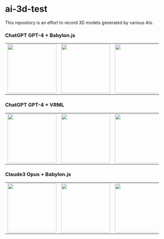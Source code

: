 # ai-3d-test

This repository is an effort to record 3D models generated by various AIs.

### ChatGPT GPT-4 + Babylon.js

<table>
<tr>
<td><a href="https://cx20.github.io/ai-3d-test/openai/chatgpt-4/babylonjs/emoji_cat/history/01/html/index.html" title="[Babylon.js][ChatGPT][GPT-4] Emoji Cat No.1" ><img src="https://cx20.github.io/ai-3d-test/openai/chatgpt-4/babylonjs/emoji_cat/history/01/screenshot/screenshot.jpg" width="160" height="160"></a></td>
<td><a href="https://cx20.github.io/ai-3d-test/openai/chatgpt-4/babylonjs/emoji_cat/history/02/html/index.html" title="[Babylon.js][ChatGPT][GPT-4] Emoji Cat No.2" ><img src="https://cx20.github.io/ai-3d-test/openai/chatgpt-4/babylonjs/emoji_cat/history/02/screenshot/screenshot.jpg" width="160" height="160"></a></td>
<td><a href="https://cx20.github.io/ai-3d-test/openai/chatgpt-4/babylonjs/emoji_cat/history/03/html/index.html" title="[Babylon.js][ChatGPT][GPT-4] Emoji Cat No.3" ><img src="https://cx20.github.io/ai-3d-test/openai/chatgpt-4/babylonjs/emoji_cat/history/03/screenshot/screenshot.jpg" width="160" height="160"></a></td>
<td><a href="https://cx20.github.io/ai-3d-test/openai/chatgpt-4/babylonjs/emoji_cat/history/04/html/index.html" title="[Babylon.js][ChatGPT][GPT-4] Emoji Cat No.4" ><img src="https://cx20.github.io/ai-3d-test/openai/chatgpt-4/babylonjs/emoji_cat/history/04/screenshot/screenshot.jpg" width="160" height="160"></a></td>
<td><a href="https://cx20.github.io/ai-3d-test/openai/chatgpt-4/babylonjs/emoji_cat/history/05/html/index.html" title="[Babylon.js][ChatGPT][GPT-4] Emoji Cat No.5" ><img src="https://cx20.github.io/ai-3d-test/openai/chatgpt-4/babylonjs/emoji_cat/history/05/screenshot/screenshot.jpg" width="160" height="160"></a></td>
</tr>
</table>

### ChatGPT GPT-4 + VRML

<table>
<tr>
<td><a href="https://github.com/cx20/ai-3d-test/tree/main/openai/chatgpt-4/vrml/emoji_cat/history/01/model/emoji_cat.wrl" title="[VRML][ChatGPT][GPT-4] Emoji Cat No.1" ><img src="https://cx20.github.io/ai-3d-test/openai/chatgpt-4/vrml/emoji_cat/history/01/screenshot/screenshot.jpg" width="160" height="160"></a></td>
<td><a href="https://github.com/cx20/ai-3d-test/tree/main/openai/chatgpt-4/vrml/emoji_cat/history/02/model/emoji_cat.wrl" title="[VRML][ChatGPT][GPT-4] Emoji Cat No.2" ><img src="https://cx20.github.io/ai-3d-test/openai/chatgpt-4/vrml/emoji_cat/history/02/screenshot/screenshot.jpg" width="160" height="160"></a></td>
<td><a href="https://github.com/cx20/ai-3d-test/tree/main/openai/chatgpt-4/vrml/emoji_cat/history/03/model/emoji_cat.wrl" title="[VRML][ChatGPT][GPT-4] Emoji Cat No.3" ><img src="https://cx20.github.io/ai-3d-test/openai/chatgpt-4/vrml/emoji_cat/history/03/screenshot/screenshot.jpg" width="160" height="160"></a></td>
<td><a href="https://github.com/cx20/ai-3d-test/tree/main/openai/chatgpt-4/vrml/emoji_cat/history/04/model/emoji_cat.wrl" title="[VRML][ChatGPT][GPT-4] Emoji Cat No.4" ><img src="https://cx20.github.io/ai-3d-test/openai/chatgpt-4/vrml/emoji_cat/history/04/screenshot/screenshot.jpg" width="160" height="160"></a></td>
<td><a href="https://github.com/cx20/ai-3d-test/tree/main/openai/chatgpt-4/vrml/emoji_cat/history/05/model/emoji_cat.wrl" title="[VRML][ChatGPT][GPT-4] Emoji Cat No.5" ><img src="https://cx20.github.io/ai-3d-test/openai/chatgpt-4/vrml/emoji_cat/history/05/screenshot/screenshot.jpg" width="160" height="160"></a></td>
</tr>
</table>

### Claude3 Opus + Babylon.js

<table>
<tr>
<td><a href="https://cx20.github.io/ai-3d-test/openai/chatgpt-4/babylonjs/emoji_cat/history/01/html/index.html" title="[Babylon.js][ChatGPT][GPT-4] Emoji Cat No.1" ><img src="https://cx20.github.io/ai-3d-test/openai/chatgpt-4/babylonjs/emoji_cat/history/01/screenshot/screenshot.jpg" width="160" height="160"></a></td>
<td><a href="https://cx20.github.io/ai-3d-test/openai/chatgpt-4/babylonjs/emoji_cat/history/02/html/index.html" title="[Babylon.js][ChatGPT][GPT-4] Emoji Cat No.2" ><img src="https://cx20.github.io/ai-3d-test/openai/chatgpt-4/babylonjs/emoji_cat/history/02/screenshot/screenshot.jpg" width="160" height="160"></a></td>
<td><a href="https://cx20.github.io/ai-3d-test/openai/chatgpt-4/babylonjs/emoji_cat/history/03/html/index.html" title="[Babylon.js][ChatGPT][GPT-4] Emoji Cat No.3" ><img src="https://cx20.github.io/ai-3d-test/openai/chatgpt-4/babylonjs/emoji_cat/history/03/screenshot/screenshot.jpg" width="160" height="160"></a></td>
<td><a href="https://cx20.github.io/ai-3d-test/openai/chatgpt-4/babylonjs/emoji_cat/history/04/html/index.html" title="[Babylon.js][ChatGPT][GPT-4] Emoji Cat No.4" ><img src="https://cx20.github.io/ai-3d-test/openai/chatgpt-4/babylonjs/emoji_cat/history/04/screenshot/screenshot.jpg" width="160" height="160"></a></td>
<td><a href="https://cx20.github.io/ai-3d-test/openai/chatgpt-4/babylonjs/emoji_cat/history/05/html/index.html" title="[Babylon.js][ChatGPT][GPT-4] Emoji Cat No.5" ><img src="https://cx20.github.io/ai-3d-test/openai/chatgpt-4/babylonjs/emoji_cat/history/05/screenshot/screenshot.jpg" width="160" height="160"></a></td>
</tr>
</table>
